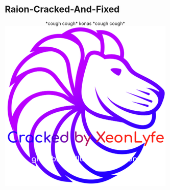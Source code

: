 # Raion-Cracked-And-Fixed

<p align="center">
 *cough cough* konas *cough cough*
<img src="logo.png"></img>
</p>

